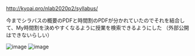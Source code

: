 http://kyoai.pro/nlab2020p2/syllabus/

今までシラバスの概要のPDFと時間割のPDFが分かれていたのでそれを結合して、My時間割を決めやすくなるように授業を検索できるようにした
（外部公開はできないらしい）

![image](https://user-images.githubusercontent.com/65150262/106082868-d8612f80-615e-11eb-8def-984f11b116af.png)
![image](https://user-images.githubusercontent.com/65150262/106082978-0cd4eb80-615f-11eb-85ca-e7438be77f22.png)
